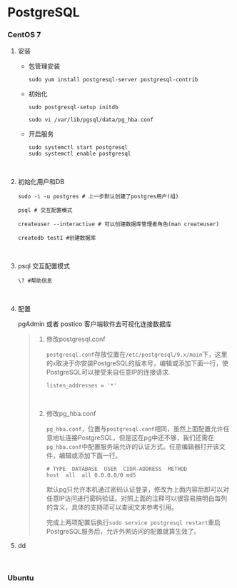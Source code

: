 # PostgreSQL

### CentOS 7

1. 安装

   - 包管理安装

     ```
     sudo yum install postgresql-server postgresql-contrib
     ```

   - 初始化

     ```
     sudo postgresql-setup initdb
     ```

     ```
     sudo vi /var/lib/pgsql/data/pg_hba.conf
     ```

   - 开启服务

     ```
     sudo systemctl start postgresql
     sudo systemctl enable postgresql
     ```

     ​

2. 初始化用户和DB

   ```shell
   sudo -i -u postgres # 上一步默认创建了postgres用户(组)
   ```

   ```
   psql # 交互配置模式
   ```

   ```
   createuser --interactive # 可以创建数据库管理者角色(man createuser)
   ```

   ```
   createdb test1 #创建数据库
   ```

   ​

3. psql 交互配置模式

   ```
   \? #帮助信息
   ```

   ​

4. 配置

   pgAdmin 或者 postico 客户端软件去可视化连接数据库

   > 1. 修改postgresql.conf 
   >
   >    `postgresql.conf`存放位置在`/etc/postgresql/9.x/main`下，这里的`x`取决于你安装PostgreSQL的版本号，编辑或添加下面一行，使PostgreSQL可以接受来自任意IP的连接请求.
   >
   >    ```
   >    listen_addresses = '*'
   >    ```
   >
   >    ​
   >
   > 2. 修改pg_hba.conf
   >
   >    `pg_hba.conf`，位置与`postgresql.conf`相同，虽然上面配置允许任意地址连接PostgreSQL，但是这在pg中还不够，我们还需在`pg_hba.conf`中配置服务端允许的认证方式。任意编辑器打开该文件，编辑或添加下面一行。
   >
   >    ```
   >    # TYPE  DATABASE  USER  CIDR-ADDRESS  METHOD
   >    host  all  all 0.0.0.0/0 md5
   >    ```
   >
   >    默认pg只允许本机通过密码认证登录，修改为上面内容后即可以对任意IP访问进行密码验证。对照上面的注释可以很容易搞明白每列的含义，具体的支持项可以查阅文末参考引用。
   >
   >    完成上两项配置后执行`sudo service postgresql restart`重启PostgreSQL服务后，允许外网访问的配置就算生效了。

5. dd

   ​

### Ubuntu

